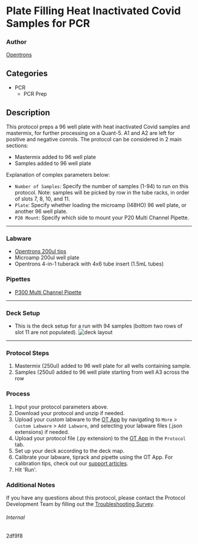 # Plate Filling Heat Inactivated Covid Samples for PCR

### Author
[Opentrons](https://opentrons.com/)



## Categories
* PCR
	* PCR Prep

## Description
This protocol preps a 96 well plate with heat inactivated Covid samples and mastermix, for further processing on a Quant-5. A1 and A2 are left for positive and negative conrols. The protocol can be considered in 2 main sections:

* Mastermix added to 96 well plate
* Samples added to 96 well plate

Explanation of complex parameters below:
* `Number of Samples`: Specify the number of samples (1-94) to run on this protocol. Note: samples will be picked by row in the tube racks, in order of slots 7, 8, 10, and 11.
* `Plate`: Specify whether loading the microamp (I48HO) 96 well plate, or another 96 well plate.
* `P20 Mount`: Specify which side to mount your P20 Multi Channel Pipette.

---

### Labware
* [Opentrons 200ul tips](https://shop.opentrons.com/collections/opentrons-tips)
* Microamp 200ul well plate
* Opentrons 4-in-1 tuberack with 4x6 tube insert (1.5mL tubes)


### Pipettes
* [P300 Multi Channel Pipette](https://shop.opentrons.com/collections/ot-2-robot/products/8-channel-electronic-pipette)


---

### Deck Setup
* This is the deck setup for a run with 94 samples (bottom two rows of slot 11 are not populated).
![deck layout](https://opentrons-protocol-library-website.s3.amazonaws.com/custom-README-images/2df9f8/Screen+Shot+2021-09-29+at+10.11.59+AM.png)


---

### Protocol Steps
1. Mastermix (250ul) added to 96 well plate for all wells containing sample.
2. Samples (250ul) added to 96 well plate starting from well A3 across the row

### Process
1. Input your protocol parameters above.
2. Download your protocol and unzip if needed.
3. Upload your custom labware to the [OT App](https://opentrons.com/ot-app) by navigating to `More` > `Custom Labware` > `Add Labware`, and selecting your labware files (.json extensions) if needed.
4. Upload your protocol file (.py extension) to the [OT App](https://opentrons.com/ot-app) in the `Protocol` tab.
5. Set up your deck according to the deck map.
6. Calibrate your labware, tiprack and pipette using the OT App. For calibration tips, check out our [support articles](https://support.opentrons.com/en/collections/1559720-guide-for-getting-started-with-the-ot-2).
7. Hit 'Run'.

### Additional Notes
If you have any questions about this protocol, please contact the Protocol Development Team by filling out the [Troubleshooting Survey](https://protocol-troubleshooting.paperform.co/).

###### Internal
2df9f8
